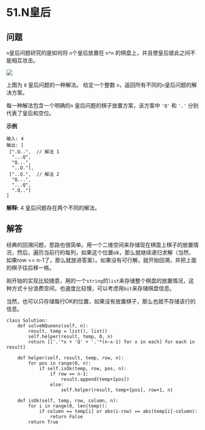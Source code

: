 # 51.N皇后

## 问题
`n`皇后问题研究的是如何将 `n`个皇后放置在 `n*n` 的棋盘上，并且使皇后彼此之间不能相互攻击。

![](https://leetcode-cn.com/static/images/problemset/8-queens.png)

上图为 `8` 皇后问题的一种解法。
给定一个整数 `n`，返回所有不同的`n`皇后问题的解决方案。

每一种解法包含一个明确的`n` 皇后问题的棋子放置方案，该方案中 `'Q'` 和 `'.'` 分别代表了皇后和空位。

**示例**
```
输入: 4
输出: [
 [".Q..",  // 解法 1
  "...Q",
  "Q...",
  "..Q."],
 ["..Q.",  // 解法 2
  "Q...",
  "...Q",
  ".Q.."]
]
```
**解释:** 4 皇后问题存在两个不同的解法。

## 解答
经典的回溯问题，思路也很简单。用一个二维空间来存储现在棋盘上棋子的放置情况，然后，遍历当前行的每列，如果这个位置ok，那么就继续递归求解（当然，如果row == n-1了，那么就放进答案）。如果没有可行解，就开始回溯，并把上面的棋子往后移一格。

刚开始的实现比较随意，用的一个`string`的`list`来存储整个棋盘的放置情况，这种方式十分浪费空间，也速度比较慢，可以考虑用`bit`来存储棋盘信息。

当然，也可以只存储每行OK的位置，如果没有放置棋子，那么也就不存储该行的信息。

```python3
class Solution:
    def solveNQueens(self, n):
        result, temp = list(), list()
        self.helper(result, temp, 0, n)
        return [['.'*x + 'Q' + '.'*(n-x-1) for x in each] for each in result]

    def helper(self, result, temp, row, n):
        for pos in range(0, n):
            if self.isOk(temp, row, pos, n):
                if row == n-1: 
                    result.append(temp+[pos])
                else: 
                    self.helper(result, temp+[pos], row+1, n)

    def isOk(self, temp, row, column, n):
        for i in range(0, len(temp)):
            if column == temp[i] or abs(i-row) == abs(temp[i]-column):
                return False
        return True
```